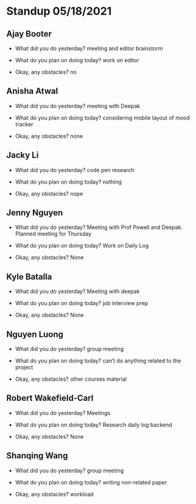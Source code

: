 # Standup 05/18/2021

## **Ajay Booter**

- What did you do yesterday?
  meeting and editor brainstorm

- What do you plan on doing today?
  work on editor

- Okay, any obstacles? no

## **Anisha Atwal**

- What did you do yesterday?
  meeting with Deepak

- What do you plan on doing today?
  considering mobile layout of mood tracker

- Okay, any obstacles? none

## **Jacky Li**

- What did you do yesterday?
  code pen research

- What do you plan on doing today?
  nothing

- Okay, any obstacles?
  nope

## **Jenny Nguyen**

- What did you do yesterday?
  Meeting with Prof Powell and Deepak. Planned meeting for Thursday

- What do you plan on doing today?
  Work on Daily Log

- Okay, any obstacles?
  None

## **Kyle Batalla**

- What did you do yesterday?
  Meeting with deepak

- What do you plan on doing today?
  job interview prep

- Okay, any obstacles?
  None

## **Nguyen Luong**

- What did you do yesterday?
  group meeting

- What do you plan on doing today?
  can’t do anything related to the project

- Okay, any obstacles?
  other courses material

## **Robert Wakefield-Carl**

- What did you do yesterday?
  Meetings

- What do you plan on doing today?
  Research daily log backend

- Okay, any obstacles? None

## **Shanqing Wang**

- What did you do yesterday?
  group meeting

- What do you plan on doing today?
  writing non-related paper

- Okay, any obstacles?
  workload
